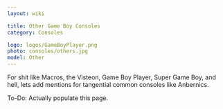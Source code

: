```yaml
---
layout: wiki

title: Other Game Boy Consoles
category: Consoles

logo: logos/GameBoyPlayer.png
photo: consoles/others.jpg
model: Other
---
```

For shit like Macros, the Visteon, Game Boy Player, Super Game Boy, and hell, lets add mentions for tangential common consoles like Anbernics. 

To-Do: Actually populate this page. 
